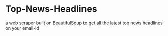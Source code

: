 # Top-News-Headlines
a web scraper built on BeautifulSoup to get all the latest top news headlines on your email-id

